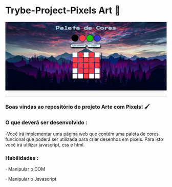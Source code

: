 # Trybe-Project-Pixels Art 🎨️


<img src="https://github.com/WilliamNunes905/Projeto-Pixel-Art/blob/main/Captura%20de%20tela%20de%202022-09-24%2020-58-20.png" alt="imagem.png" style="max-width: 100%;">





<hr>

<h3>Boas vindas ao repositório do projeto Arte com Pixels! 🖌️</h3>

<h3>O que deverá ser desenvolvido :</h3>

 ▫️Você irá implementar uma página web que contém uma paleta de cores funcional que poderá ser utilizada para criar desenhos em pixels. Para isto você irá utilizar javascript, css e html.


<h3>Habilidades :</h3>
▫️ Manipular o DOM

▫️ Manipular o Javascript
